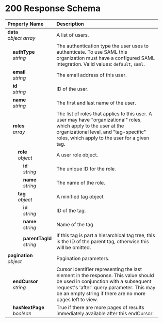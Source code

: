 # 200 Response Schema
| Property Name | Description |
| :------------ | :---------- |
| **data**<br/>_object array_ | A list of users. |
| **&nbsp;&nbsp;&nbsp;&nbsp;authType**<br/>_&nbsp;&nbsp;&nbsp;&nbsp;string_ | The authentication type the user uses to authenticate. To use SAML this organization must have a configured SAML integration. Valid values: `default`, `saml`. |
| **&nbsp;&nbsp;&nbsp;&nbsp;email**<br/>_&nbsp;&nbsp;&nbsp;&nbsp;string_ | The email address of this user. |
| **&nbsp;&nbsp;&nbsp;&nbsp;id**<br/>_&nbsp;&nbsp;&nbsp;&nbsp;string_ | ID of the user. |
| **&nbsp;&nbsp;&nbsp;&nbsp;name**<br/>_&nbsp;&nbsp;&nbsp;&nbsp;string_ | The first and last name of the user. |
| **&nbsp;&nbsp;&nbsp;&nbsp;roles**<br/>_&nbsp;&nbsp;&nbsp;&nbsp;array_ | The list of roles that applies to this user. A user may have "organizational" roles, which apply to the user at the organizational level, and "tag-specific" roles, which apply to the user for a given tag. |
| **&nbsp;&nbsp;&nbsp;&nbsp;&nbsp;&nbsp;&nbsp;&nbsp;role**<br/>_&nbsp;&nbsp;&nbsp;&nbsp;&nbsp;&nbsp;&nbsp;&nbsp;object_ | A user role object. |
| **&nbsp;&nbsp;&nbsp;&nbsp;&nbsp;&nbsp;&nbsp;&nbsp;&nbsp;&nbsp;&nbsp;&nbsp;id**<br/>_&nbsp;&nbsp;&nbsp;&nbsp;&nbsp;&nbsp;&nbsp;&nbsp;&nbsp;&nbsp;&nbsp;&nbsp;string_ | The unique ID for the role. |
| **&nbsp;&nbsp;&nbsp;&nbsp;&nbsp;&nbsp;&nbsp;&nbsp;&nbsp;&nbsp;&nbsp;&nbsp;name**<br/>_&nbsp;&nbsp;&nbsp;&nbsp;&nbsp;&nbsp;&nbsp;&nbsp;&nbsp;&nbsp;&nbsp;&nbsp;string_ | The name of the role. |
| **&nbsp;&nbsp;&nbsp;&nbsp;&nbsp;&nbsp;&nbsp;&nbsp;tag**<br/>_&nbsp;&nbsp;&nbsp;&nbsp;&nbsp;&nbsp;&nbsp;&nbsp;object_ | A minified tag object |
| **&nbsp;&nbsp;&nbsp;&nbsp;&nbsp;&nbsp;&nbsp;&nbsp;&nbsp;&nbsp;&nbsp;&nbsp;id**<br/>_&nbsp;&nbsp;&nbsp;&nbsp;&nbsp;&nbsp;&nbsp;&nbsp;&nbsp;&nbsp;&nbsp;&nbsp;string_ | ID of the tag. |
| **&nbsp;&nbsp;&nbsp;&nbsp;&nbsp;&nbsp;&nbsp;&nbsp;&nbsp;&nbsp;&nbsp;&nbsp;name**<br/>_&nbsp;&nbsp;&nbsp;&nbsp;&nbsp;&nbsp;&nbsp;&nbsp;&nbsp;&nbsp;&nbsp;&nbsp;string_ | Name of the tag. |
| **&nbsp;&nbsp;&nbsp;&nbsp;&nbsp;&nbsp;&nbsp;&nbsp;&nbsp;&nbsp;&nbsp;&nbsp;parentTagId**<br/>_&nbsp;&nbsp;&nbsp;&nbsp;&nbsp;&nbsp;&nbsp;&nbsp;&nbsp;&nbsp;&nbsp;&nbsp;string_ | If this tag is part a hierarchical tag tree, this is the ID of the parent tag, otherwise this will be omitted. |
| **pagination**<br/>_object_ | Pagination parameters. |
| **&nbsp;&nbsp;&nbsp;&nbsp;endCursor**<br/>_&nbsp;&nbsp;&nbsp;&nbsp;string_ | Cursor identifier representing the last element in the response. This value should be used in conjunction with a subsequent request's 'after' query parameter. This may be an empty string if there are no more pages left to view. |
| **&nbsp;&nbsp;&nbsp;&nbsp;hasNextPage**<br/>_&nbsp;&nbsp;&nbsp;&nbsp;boolean_ | True if there are more pages of results immediately available after this endCursor. |

